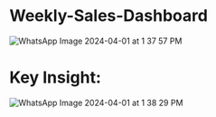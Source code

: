 # Weekly-Sales-Dashboard
![WhatsApp Image 2024-04-01 at 1 37 57 PM](https://github.com/LaeeqAhmadk/Weekly-Sales-Dashboard/assets/143387882/132ebd9a-21f2-46e5-8f6b-73840f71c7ce)


# Key Insight:
![WhatsApp Image 2024-04-01 at 1 38 29 PM](https://github.com/LaeeqAhmadk/Weekly-Sales-Dashboard/assets/143387882/527785fb-d489-48dc-8c0b-9db46dac2c4e)

